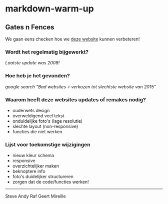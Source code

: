 # markdown-warm-up
## Gates n Fences
We gaan eens checken hoe we [deze website](http://www.gatesnfences.com/) kunnen verbeteren!

### Wordt het regelmatig bijgewerkt?
*Laatste update was 2008!*


### Hoe heb je het gevonden?
*google search "Bad websites-> verkozen tot slechtste website van 2015"*

### Waarom heeft deze websites updates of remakes nodig? 

* ouderwets design
* overweldigend veel tekst
* onduidelijke foto's (lage resolutie)
* slechte layout (non-responsive)
* functies die niet werken

### Lijst voor toekomstige wijzigingen

* nieuw kleur schema
* responsive
* overzichtelijker maken
* beknoptere info
* foto's duidelijker structureren 
* zorgen dat de code/functies werken!

<hr/>

Steve
Andy
Raf
Geert
Mireille

